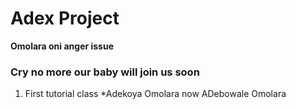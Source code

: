 # Adex Project
**Omolara oni anger issue**
### Cry no more our baby will join us soon
1. First tutorial class
                     *Adekoya Omolara now ADebowale Omolara
